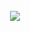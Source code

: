 <div align="center" width="100vw" height="100vh">
	<br>
        <img src="https://github.com/cloudymax/markdown_templates/blob/main/test/test.svg">
	</a>
	<br>
</div>
